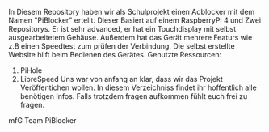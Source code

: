 In Diesem Repository haben wir als Schulprojekt einen Adblocker mit dem Namen "PiBlocker" ertellt. Dieser Basiert auf einem RaspberryPi 4 und Zwei Repositorys.
Er ist sehr advanced, er hat ein Touchdisplay mit selbst ausgearbeitetem Gehäuse. Außerdem hat das Gerät mehrere Featurs wie z.B einen Speedtest zum prüfen der Verbindung.
Die selbst erstellte Website hilft beim Bedienen des Gerätes.
Genutzte Ressourcen:
1. PiHole
2. LibreSpeed
Uns war von anfang an klar, dass wir das Projekt Veröffentichen wollen.
In diesem Verzeichniss findet ihr hoffentlich alle benötigen Infos. Falls trotzdem fragen aufkommen fühlt euch frei zu fragen.

mfG
Team PiBlocker
   
